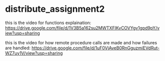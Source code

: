 # distribute_assignment2
this is the video for functions explaination: https://drive.google.com/file/d/1V3B5a162su2MWTXFIKvCOVYgv1gpd9pY/view?usp=sharing

this is the video for how remote procedure calls are made and how failures are handled: https://drive.google.com/file/d/1uF0VjAveB0RnGguzmiEVdRut-WZ7uy1V/view?usp=sharing

